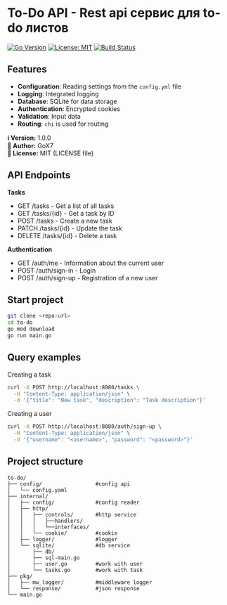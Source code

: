 # To-Do API - Rest api сервис для to-do листов

[![Go Version](https://img.shields.io/badge/Go-1.21+-blue)](https://golang.org/)
[![License: MIT](https://img.shields.io/badge/License-MIT-green.svg)](LICENSE)
[![Build Status](https://img.shields.io/github/actions/workflow/status/GoX7/SnipLink-api/go.yml)](https://github.com/GoX7/SnipLink-api/actions)

## Features

- **Configuration**: Reading settings from the `config.yml` file
- **Logging**: Integrated logging
- **Database**: SQLite for data storage
- **Authentication**: Encrypted cookies
- **Validation**: Input data
- **Routing**: `chi` is used for routing

**ℹ️ Version:** 1.0.0  
**👤 Author:** GoX7  
**📜 License:** MIT (LICENSE file)  

## API Endpoints
**Tasks**  
- GET /tasks - Get a list of all tasks
- GET /tasks/{id} - Get a task by ID
- POST /tasks - Create a new task
- PATCH /tasks/{id} - Update the task
- DELETE /tasks/{id} - Delete a task
  
**Authentication**
- GET /auth/me - Information about the current user
- POST /auth/sign-in - Login
- POST /auth/sign-up - Registration of a new user

## Start project
```bash
git clone <repo-url>
cd to-do
go mod download
go run main.go
```

## Query examples
Creating a task
```bash
curl -X POST http://localhost:8080/tasks \
  -H "Content-Type: application/json" \
  -d '{"title": "New task", "description": "Task description"}'
```
Creating a user
```bash
curl -X POST http://localhost:8080/auth/sign-up \
  -H "Content-Type: application/json" \
  -d '{"username": "<username>", "password": "<password>"}'
```

## Project structure

```text
to-do/
├── config/                 #config api
│   └── config.yaml
├── internal/
│   ├── config/             #config reader
│   ├── http/
│   │   ├── controls/       #http service
│   │   │   ├──handlers/
│   │   │   └──interfaces/
│   │   └── cookie/         #cookie
│   ├── logger/             #logger
│   └── sqlite/             #db service
│       ├── db/
│       ├── sql-main.go    
│       ├── user.go         #work with user
│       └── tasks.go        #work with task 
├── pkg/             
│   ├── mw_logger/          #middleware logger
│   └── response/           #json response
└── main.go
```
